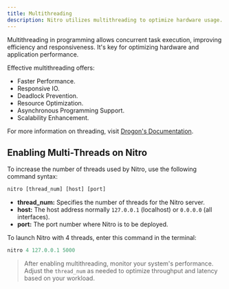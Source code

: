 ```yaml
---
title: Multithreading 
description: Nitro utilizes multithreading to optimize hardware usage.
---
```


Multithreading in programming allows concurrent task execution, improving efficiency and responsiveness. It's key for optimizing hardware and application performance.

Effective multithreading offers:

- Faster Performance.
- Responsive IO.
- Deadlock Prevention.
- Resource Optimization.
- Asynchronous Programming Support.
- Scalability Enhancement.

For more information on threading, visit [Drogon's Documentation](https://github.com/drogonframework/drogon/wiki/ENG-FAQ-1-Understanding-drogon-threading-model).

## Enabling Multi-Threads on Nitro

To increase the number of threads used by Nitro, use the following command syntax:

```js
nitro [thread_num] [host] [port]
```

- **thread_num:** Specifies the number of threads for the Nitro server.
- **host:** The host address normally `127.0.0.1` (localhost) or `0.0.0.0` (all interfaces).
- **port:** The port number where Nitro is to be deployed.

To launch Nitro with 4 threads, enter this command in the terminal:
```js
nitro 4 127.0.0.1 5000
```

> After enabling multithreading, monitor your system's performance. Adjust the `thread_num` as needed to optimize throughput and latency based on your workload.